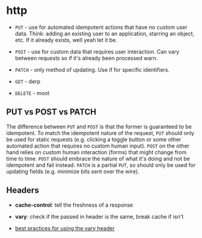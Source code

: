 # http

- `PUT` - use for automated idempotent actions that have no custom user data.
    Think: adding an existing user to an application, starring an object, etc.
    If it already exists, well yeah let it be.

- `POST` - use for custom data that requires user interaction. Can vary between
    requests so if it's already been processed warn.

- `PATCH` - only method of updating. Use if for specific identifiers.

- `GET` - derp

- `DELETE` - moot

## PUT vs POST vs PATCH
The difference between `PUT` and `POST` is that the former is guaranteed to be
idempotent. To match the idempotent nature of the request, `PUT` should only be
used for static requests (e.g. clicking a toggle button or some other automated
action that requires no custom human input). `POST` on the other hand relies on
custom human interaction (forms) that might change from time to time. `POST`
should embrace the nature of what it's doing and not be idempotent and fail
instead. `PATCH` is a partial `PUT`, so should only be used for updating fields
(e.g. minimize bits sent over the wire).

## Headers
- __cache-control__: tell the freshness of a response
- __vary__: check if the passed in header is the same, break cache if isn't

- [best practices for using the vary header](https://www.fastly.com/blog/best-practices-for-using-the-vary-header)
